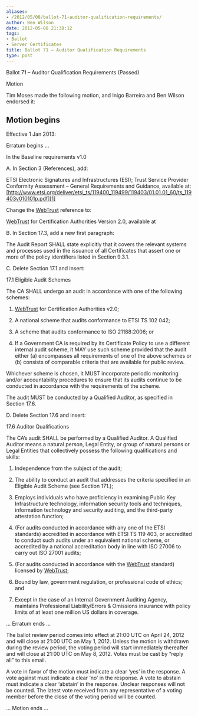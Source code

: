 ```yaml
---
aliases:
- /2012/05/08/ballot-71-auditor-qualification-requirements/
author: Ben Wilson
date: 2012-05-08 21:38:12
tags:
- Ballot
- Server Certificates
title: Ballot 71 – Auditor Qualification Requirements
type: post
---
```


Ballot 71 – Auditor Qualification Requirements (Passed)

Motion

Tim Moses made the following motion, and Inigo Barreira and Ben Wilson endorsed it:

## Motion begins

Effective 1 Jan 2013:

Erratum begins …

In the Baseline requirements v1.0

A. In Section 3 (References), add:

ETSI Electronic Signatures and Infrastructures (ESI); Trust Service Provider Conformity Assessment – General Requirements and Guidance, available at: [http://www.etsi.org/deliver/etsi_ts/119400_119499/119403/01.01.01_60/ts_119403v010101p.pdf][1]

Change the [WebTrust][2] reference to:

[WebTrust][2] for Certification Authorities Version 2.0, available at

B. In Section 17.3, add a new first paragraph:

The Audit Report SHALL state explicitly that it covers the relevant systems and processes used in the issuance of all Certificates that assert one or more of the policy identifiers listed in Section 9.3.1.

C. Delete Section 17.1 and insert:

17.1 Eligible Audit Schemes

The CA SHALL undergo an audit in accordance with one of the following schemes:

1. [WebTrust][2] for Certification Authorities v2.0;

1. A national scheme that audits conformance to ETSI TS 102 042;

1. A scheme that audits conformance to ISO 21188:2006; or

1. If a Government CA is required by its Certificate Policy to use a different internal audit scheme, it MAY use such scheme provided that the audit either (a) encompasses all requirements of one of the above schemes or (b) consists of comparable criteria that are available for public review.

Whichever scheme is chosen, it MUST incorporate periodic monitoring and/or accountability procedures to ensure that its audits continue to be conducted in accordance with the requirements of the scheme.

The audit MUST be conducted by a Qualified Auditor, as specified in Section 17.6.

D. Delete Section 17.6 and insert:

17.6 Auditor Qualifications

The CA’s audit SHALL be performed by a Qualified Auditor. A Qualified Auditor means a natural person, Legal Entity, or group of natural persons or Legal Entities that collectively possess the following qualifications and skills:

1. Independence from the subject of the audit;

1. The ability to conduct an audit that addresses the criteria specified in an Eligible Audit Scheme (see Section 171.);

1. Employs individuals who have proficiency in examining Public Key Infrastructure technology, information security tools and techniques, information technology and security auditing, and the third-party attestation function;

1. (For audits conducted in accordance with any one of the ETSI standards) accredited in accordance with ETSI TS 119 403, or accredited to conduct such audits under an equivalent national scheme, or accredited by a national accreditation body in line with ISO 27006 to carry out ISO 27001 audits;

1. (For audits conducted in accordance with the [WebTrust][2] standard) licensed by [WebTrust][2];

1. Bound by law, government regulation, or professional code of ethics; and

1. Except in the case of an Internal Government Auditing Agency, maintains Professional Liability/Errors & Omissions insurance with policy limits of at least one million US dollars in coverage.

… Erratum ends …

The ballot review period comes into effect at 21:00 UTC on April 24, 2012 and will close at 21:00 UTC on May 1, 2012. Unless the motion is withdrawn during the review period, the voting period will start immediately thereafter and will close at 21:00 UTC on May 8, 2012. Votes must be cast by “reply all” to this email.

A vote in favor of the motion must indicate a clear ‘yes’ in the response. A vote against must indicate a clear ‘no’ in the response. A vote to abstain must indicate a clear ‘abstain’ in the response. Unclear responses will not be counted. The latest vote received from any representative of a voting member before the close of the voting period will be counted.

… Motion ends …

[1]: http://www.etsi.org/deliver/etsi_ts/119400_119499/119403/01.01.01_60/ts_119403v010101p.pdf
[2]: /wiki/WebTrust